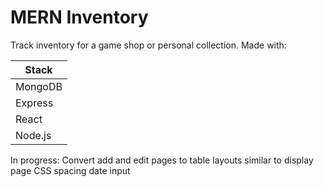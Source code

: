 # MERN Inventory

Track inventory for a game shop or personal collection.
Made with:

|  Stack  |
| ------- |
| MongoDB |
| Express |
| React |
| Node.js |

In progress:
Convert add and edit pages to table layouts similar to display page
CSS spacing
date input 
